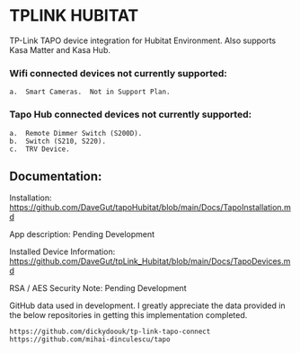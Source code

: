 # TPLINK HUBITAT
TP-Link TAPO device integration for Hubitat Environment.  Also supports Kasa Matter and Kasa Hub.

### Wifi connected devices not currently supported:
	a.	Smart Cameras.  Not in Support Plan.

### Tapo Hub connected devices not currently supported:
	a.	Remote Dimmer Switch (S200D).
 	b.	Switch (S210, S220).
  	c.	TRV Device.

## Documentation:

Installation: https://github.com/DaveGut/tapoHubitat/blob/main/Docs/TapoInstallation.md

App description: Pending Development

Installed Device Information: https://github.com/DaveGut/tpLink_Hubitat/blob/main/Docs/TapoDevices.md

RSA / AES Security Note: Pending Development
 
GitHub data used in development.  I greatly appreciate the data provided in the below repositories in getting this implementation completed.

	https://github.com/dickydoouk/tp-link-tapo-connect
	https://github.com/mihai-dinculescu/tapo
 
